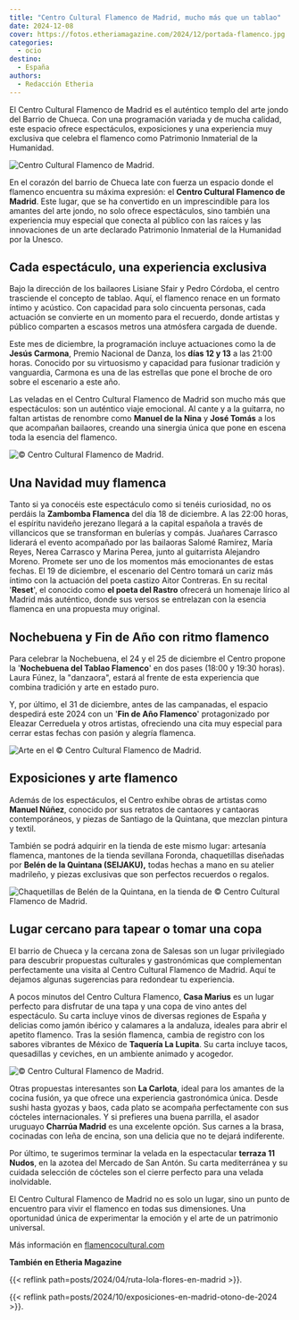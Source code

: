 ```yaml
---
title: "Centro Cultural Flamenco de Madrid, mucho más que un tablao"
date: 2024-12-08
cover: https://fotos.etheriamagazine.com/2024/12/portada-flamenco.jpg
categories: 
  - ocio
destino: 
  - España
authors: 
  - Redacción Etheria
---
```


El Centro Cultural Flamenco de Madrid es el auténtico templo del arte jondo del Barrio 
de Chueca. Con una programación variada y de mucha calidad, este espacio ofrece 
espectáculos, exposiciones y una experiencia muy exclusiva que celebra el flamenco como 
Patrimonio Inmaterial de la Humanidad. 

![Centro Cultural Flamenco de Madrid.](https://fotos.etheriamagazine.com/2024/12/centro-cultural-flamenco-madrid.jpg "© Centro Cultural Flamenco de Madrid.")

En el corazón del barrio de Chueca late con fuerza un espacio donde el flamenco 
encuentra su máxima expresión: el **Centro Cultural Flamenco de Madrid**. Este lugar, 
que se ha convertido en un imprescindible para los amantes del arte jondo, no solo 
ofrece espectáculos, sino también una experiencia muy especial que conecta al público 
con las raíces y las innovaciones de un arte declarado Patrimonio Inmaterial de la 
Humanidad por la Unesco. 

## Cada espectáculo, una experiencia exclusiva

Bajo la dirección de los bailaores Lisiane Sfair y Pedro Córdoba, el centro trasciende 
el concepto de tablao. Aquí, el flamenco renace en un formato íntimo y acústico. Con 
capacidad para solo cincuenta personas, cada actuación se convierte en un momento para 
el recuerdo, donde artistas y público comparten a escasos metros una atmósfera cargada 
de duende. 

Este mes de diciembre, la programación incluye actuaciones como la de **Jesús Carmona**, 
Premio Nacional de Danza, los **días 12 y 13** a las 21:00 horas. Conocido por su 
virtuosismo y capacidad para fusionar tradición y vanguardia, Carmona es una de las 
estrellas que pone el broche de oro sobre el escenario a este año. 

Las veladas en el Centro Cultural Flamenco de Madrid son mucho más que espectáculos: son 
un auténtico viaje emocional. Al cante y a la guitarra, no faltan artistas de renombre 
como **Manuel de la Nina** y **José Tomás** a los que acompañan bailaores, creando una 
sinergia única que pone en escena toda la esencia del flamenco. 

![© Centro Cultural Flamenco de Madrid.](https://fotos.etheriamagazine.com/2024/12/guitarrista-centro-cultural-flamenco.jpeg "© Centro Cultural Flamenco de Madrid.")

## Una Navidad muy flamenca

Tanto si ya conocéis este espectáculo como si tenéis curiosidad, no os perdáis la 
**Zambomba Flamenca** del día 18 de diciembre. A las 22:00 horas, el espíritu navideño 
jerezano llegará a la capital española a través de villancicos que se transforman en 
bulerías y compás. Juañares Carrasco liderará el evento acompañado por las bailaoras 
Salomé Ramírez, María Reyes, Nerea Carrasco y Marina Perea, junto al guitarrista 
Alejandro Moreno. Promete ser uno de los momentos más emocionantes de estas fechas. El 
19 de diciembre, el escenario del Centro tomará un cariz más íntimo con la actuación del 
poeta castizo Aitor Contreras. En su recital '**Reset**', el conocido como **el poeta 
del Rastro** ofrecerá un homenaje lírico al Madrid más auténtico, donde sus versos se 
entrelazan con la esencia flamenca en una propuesta muy original. 

## Nochebuena y Fin de Año con ritmo flamenco

Para celebrar la Nochebuena, el 24 y el 25 de diciembre el Centro propone la 
'**Nochebuena del Tablao Flamenco**' en dos pases (18:00 y 19:30 horas). Laura Fúnez, la 
"danzaora", estará al frente de esta experiencia que combina tradición y arte en estado 
puro. 

Y, por último, el 31 de diciembre, antes de las campanadas, el espacio despedirá este 
2024 con un '**Fin de Año Flamenco**' protagonizado por Eleazar Cerreduela y otros 
artistas, ofreciendo una cita muy especial para cerrar estas fechas con pasión y alegría 
flamenca. 

![](https://fotos.etheriamagazine.com/2024/12/arte-centro-flamenco-madrid.jpeg "Arte en el © Centro Cultural Flamenco de Madrid.")

## Exposiciones y arte flamenco

Además de los espectáculos, el Centro exhibe obras de artistas como **Manuel Núñez**, 
conocido por sus retratos de cantaores y cantaoras contemporáneos, y piezas de Santiago 
de la Quintana, que mezclan pintura y textil. 

También se podrá adquirir en la tienda de este mismo lugar: artesanía flamenca, mantones 
de la tienda sevillana Foronda, chaquetillas diseñadas por **Belén de la Quintana 
(SEIJAKU),** todas hechas a mano en su atelier madrileño, y piezas exclusivas que son 
perfectos recuerdos o regalos. 

![Chaquetillas de Belén de la Quintana, en la  tienda de © Centro Cultural Flamenco de Madrid.](https://fotos.etheriamagazine.com/2024/12/tienda-centro-cultural-flamenco.jpeg "Chaquetillas de Belén de la Quintana, en la tienda del Centro Cultural Flamenco de Madrid.")

## Lugar cercano para tapear o tomar una copa

El barrio de Chueca y la cercana zona de Salesas son un lugar privilegiado para 
descubrir propuestas culturales y gastronómicas que complementan perfectamente una 
visita al Centro Cultural Flamenco de Madrid. Aquí te dejamos algunas sugerencias para 
redondear tu experiencia. 

A pocos minutos del Centro Cultura Flamenco, **Casa Marius** es un lugar perfecto para 
disfrutar de una tapa y una copa de vino antes del espectáculo. Su carta incluye vinos 
de diversas regiones de España y delicias como jamón ibérico y calamares a la andaluza, 
ideales para abrir el apetito flamenco. Tras la sesión flamenca, cambia de registro con 
los sabores vibrantes de México de **Taquería La Lupita**. Su carta incluye tacos, 
quesadillas y ceviches, en un ambiente animado y acogedor. 

![© Centro Cultural Flamenco de Madrid.](https://fotos.etheriamagazine.com/2024/12/baile-flamenco-madrid.jpeg "© Centro Cultural Flamenco de Madrid.")

Otras propuestas interesantes son **La Carlota**, ideal para los amantes de la cocina 
fusión, ya que ofrece una experiencia gastronómica única. Desde sushi hasta gyozas y 
baos, cada plato se acompaña perfectamente con sus cócteles internacionales. Y si 
prefieres una buena parrilla, el asador uruguayo **Charrúa Madrid** es una excelente 
opción. Sus carnes a la brasa, cocinadas con leña de encina, son una delicia que no te 
dejará indiferente. 

Por último, te sugerimos terminar la velada en la espectacular **terraza 11 Nudos**, en 
la azotea del Mercado de San Antón. Su carta mediterránea y su cuidada selección de 
cócteles son el cierre perfecto para una velada inolvidable. 

El Centro Cultural Flamenco de Madrid no es solo un lugar, sino un punto de encuentro 
para vivir el flamenco en todas sus dimensiones. Una oportunidad única de experimentar 
la emoción y el arte de un patrimonio universal. 

Más información en [flamencocultural.com](https://flamencocultural.com/) 

**También en Etheria Magazine** 

{{< reflink path=posts/2024/04/ruta-lola-flores-en-madrid >}}. 

{{< reflink path=posts/2024/10/exposiciones-en-madrid-otono-de-2024 >}}.

